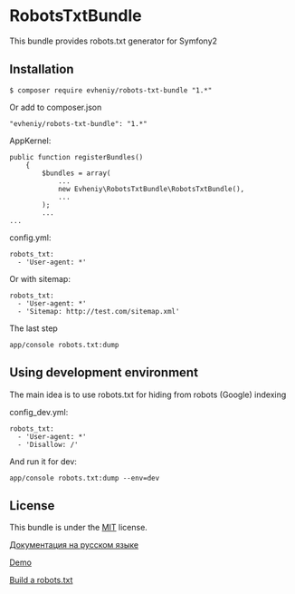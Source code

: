 RobotsTxtBundle
=================

This bundle provides robots.txt generator for Symfony2

Installation
------------

    $ composer require evheniy/robots-txt-bundle "1.*"

Or add to composer.json

    "evheniy/robots-txt-bundle": "1.*"

AppKernel:

    public function registerBundles()
        {
            $bundles = array(
                ...
                new Evheniy\RobotsTxtBundle\RobotsTxtBundle(),
                ...
            );
            ...
    ...

config.yml:

    robots_txt:
      - 'User-agent: *'

Or with sitemap:

    robots_txt:
      - 'User-agent: *'
      - 'Sitemap: http://test.com/sitemap.xml'
      
The last step

    app/console robots.txt:dump
    
Using development environment
-----------------------------

The main idea is to use robots.txt for hiding from robots (Google) indexing

config_dev.yml:

    robots_txt:
      - 'User-agent: *'
      - 'Disallow: /'

And run it for dev:

    app/console robots.txt:dump --env=dev


License
-------

This bundle is under the [MIT][3] license.

[Документация на русском языке][1]

[Demo][2]

[Build a robots.txt][4]

[1]:  http://makedev.org/articles/symfony/bundles/robots_txt_bundle.html
[2]:  http://makedev.org/robots.txt
[3]:  https://github.com/evheniy/RobotsTxtBundle/blob/master/Resources/meta/LICENSE
[4]:  https://support.google.com/webmasters/answer/6062596